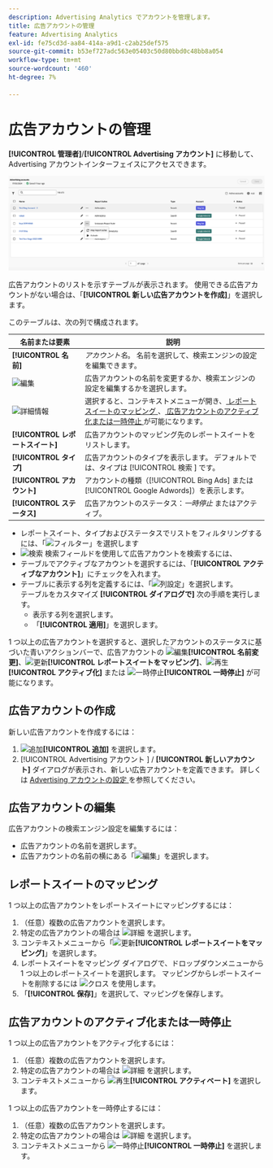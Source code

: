 ```yaml
---
description: Advertising Analytics でアカウントを管理します。
title: 広告アカウントの管理
feature: Advertising Analytics
exl-id: fe75cd3d-aa84-414a-a9d1-c2ab25def575
source-git-commit: b53ef727adc563e05403c50d80bbd0c48bb8a054
workflow-type: tm+mt
source-wordcount: '460'
ht-degree: 7%

---
```


# 広告アカウントの管理

**[!UICONTROL 管理者]**/**[!UICONTROL Advertising アカウント]** に移動して、Advertising アカウントインターフェイスにアクセスできます。

![Advertising アカウント ](assets/manage-ad-accounts.png)

広告アカウントのリストを示すテーブルが表示されます。 使用できる広告アカウントがない場合は、「**[!UICONTROL 新しい広告アカウントを作成]**」を選択します。

このテーブルは、次の列で構成されます。

| 名前または要素 | 説明 |
|---|---|
| **[!UICONTROL 名前]** | *アカウント名*。 名前を選択して、検索エンジンの設定を編集できます。 |
| ![編集](https://spectrum.adobe.com/static/icons/workflow_18/Smock_Edit_18_N.svg) | 広告アカウントの名前を変更するか、検索エンジンの設定を編集するかを選択します。 |
| ![詳細情報](https://spectrum.adobe.com/static/icons/workflow_18/Smock_More_18_N.svg) | 選択すると、コンテキストメニューが開き、[ レポートスイートのマッピング ](#map-reporting-suites)、[ 広告アカウントのアクティブ化または一時停止 ](#activate-or-pause-advertising-accounts) が可能になります。 |
| **[!UICONTROL レポートスイート]** | 広告アカウントのマッピング先のレポートスイートをリストします。 |
| **[!UICONTROL タイプ]** | 広告アカウントのタイプを表示します。 デフォルトでは、タイプは [!UICONTROL  検索 ] です。 |
| **[!UICONTROL アカウント]** | アカウントの種類（[!UICONTROL Bing Ads] または [!UICONTROL Google Adwords]）を表示します。 |
| **[!UICONTROL ステータス]** | 広告アカウントのステータス：*一時停止* またはアクティブ。 |


- レポートスイート、タイプおよびステータスでリストをフィルタリングするには、「![ フィルター ](https://spectrum.adobe.com/static/icons/workflow_18/Smock_Filter_18_N.svg)」を選択します
- ![ 検索 ](https://spectrum.adobe.com/static/icons/workflow_18/Smock_Search_18_N.svg) 検索フィールドを使用して広告アカウントを検索するには、
- テーブルでアクティブなアカウントを選択するには、「**[!UICONTROL アクティブなアカウント]**」にチェックを入れます。
- テーブルに表示する列を定義するには、「![ 列設定 ](https://spectrum.adobe.com/static/icons/workflow_18/Smock_ColumnSettings_18_N.svg)」を選択します。 <br/> テーブルをカスタマイズ **[!UICONTROL ダイアログで]** 次の手順を実行します。
   - 表示する列を選択します。
   - 「**[!UICONTROL 適用]**」を選択します。

1 つ以上の広告アカウントを選択すると、選択したアカウントのステータスに基づいた青いアクションバーで、広告アカウントの ![ 編集 ](https://spectrum.adobe.com/static/icons/workflow_18/Smock_Edit_18_N.svg)**[!UICONTROL 名前変更]**、![ 更新 ](https://spectrum.adobe.com/static/icons/workflow_18/Smock_Refresh_18_N.svg)**[!UICONTROL レポートスイートをマッピング]**、![ 再生 ](https://spectrum.adobe.com/static/icons/workflow_18/Smock_Play_18_N.svg)**[!UICONTROL アクティブ化]** または ![ 一時停止 ](https://spectrum.adobe.com/static/icons/workflow_18/Smock_Pause_18_N.svg)**[!UICONTROL 一時停止]** が可能になります。

## 広告アカウントの作成

新しい広告アカウントを作成するには：

1. ![ 追加 ](https://spectrum.adobe.com/static/icons/workflow_18/Smock_AddCircle_18_N.svg)**[!UICONTROL 追加]** を選択します。
1. [!UICONTROL Advertising アカウント ] / **[!UICONTROL 新しいアカウント]** ダイアログが表示され、新しい広告アカウントを定義できます。 詳しくは [Advertising アカウントの設定 ](aa-create-ad-account.md) を参照してください。


## 広告アカウントの編集

広告アカウントの検索エンジン設定を編集するには：

- 広告アカウントの名前を選択します。
- 広告アカウントの名前の横にある「![ 編集 ](https://spectrum.adobe.com/static/icons/workflow_18/Smock_Edit_18_N.svg)」を選択します。

## レポートスイートのマッピング

1 つ以上の広告アカウントをレポートスイートにマッピングするには：

1. （任意）複数の広告アカウントを選択します。
1. 特定の広告アカウントの場合は ![ 詳細 ](https://spectrum.adobe.com/static/icons/workflow_18/Smock_More_18_N.svg) を選択します。
1. コンテキストメニューから「![ 更新 ](https://spectrum.adobe.com/static/icons/workflow_18/Smock_Refresh_18_N.svg)**[!UICONTROL レポートスイートをマッピング]**」を選択します。
1. レポートスイートをマッピング ダイアログで、ドロップダウンメニューから 1 つ以上のレポートスイートを選択します。 マッピングからレポートスイートを削除するには ![ クロス ](https://spectrum.adobe.com/static/icons/ui_18/CrossSize400.svg) を使用します。
1. 「**[!UICONTROL 保存]**」を選択して、マッピングを保存します。


## 広告アカウントのアクティブ化または一時停止

1 つ以上の広告アカウントをアクティブ化するには：

1. （任意）複数の広告アカウントを選択します。
1. 特定の広告アカウントの場合は ![ 詳細 ](https://spectrum.adobe.com/static/icons/workflow_18/Smock_More_18_N.svg) を選択します。
1. コンテキストメニューから ![ 再生 ](https://spectrum.adobe.com/static/icons/workflow_18/Smock_Play_18_N.svg)**[!UICONTROL アクティベート]** を選択します。

1 つ以上の広告アカウントを一時停止するには：

1. （任意）複数の広告アカウントを選択します。
1. 特定の広告アカウントの場合は ![ 詳細 ](https://spectrum.adobe.com/static/icons/workflow_18/Smock_More_18_N.svg) を選択します。
1. コンテキストメニューから ![ 一時停止 ](https://spectrum.adobe.com/static/icons/workflow_18/Smock_Pause_18_N.svg)**[!UICONTROL 一時停止]** を選択します。

